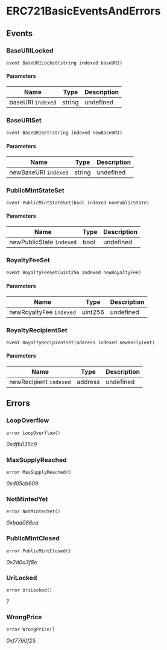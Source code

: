 # ERC721BasicEventsAndErrors










## Events

### BaseURILocked

```solidity
event BaseURILocked(string indexed baseURI)
```





#### Parameters

| Name | Type | Description |
|---|---|---|
| baseURI `indexed` | string | undefined |

### BaseURISet

```solidity
event BaseURISet(string indexed newBaseURI)
```





#### Parameters

| Name | Type | Description |
|---|---|---|
| newBaseURI `indexed` | string | undefined |

### PublicMintStateSet

```solidity
event PublicMintStateSet(bool indexed newPublicState)
```





#### Parameters

| Name | Type | Description |
|---|---|---|
| newPublicState `indexed` | bool | undefined |

### RoyaltyFeeSet

```solidity
event RoyaltyFeeSet(uint256 indexed newRoyaltyFee)
```





#### Parameters

| Name | Type | Description |
|---|---|---|
| newRoyaltyFee `indexed` | uint256 | undefined |

### RoyaltyRecipientSet

```solidity
event RoyaltyRecipientSet(address indexed newRecipient)
```





#### Parameters

| Name | Type | Description |
|---|---|---|
| newRecipient `indexed` | address | undefined |



## Errors

### LoopOverflow

```solidity
error LoopOverflow()
```



*0xdfb035c9*


### MaxSupplyReached

```solidity
error MaxSupplyReached()
```



*0xd05cb609*


### NotMintedYet

```solidity
error NotMintedYet()
```



*0xbad086ea*


### PublicMintClosed

```solidity
error PublicMintClosed()
```



*0x2d0a3f8e*


### UriLocked

```solidity
error UriLocked()
```



*?*


### WrongPrice

```solidity
error WrongPrice()
```



*0xf7760f25*



